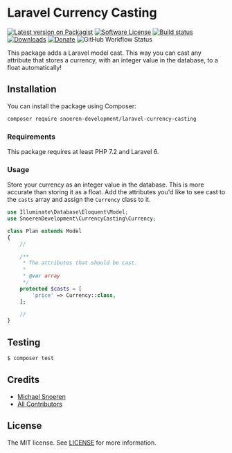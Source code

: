 # Laravel Currency Casting
[![Latest version on Packagist](https://img.shields.io/packagist/v/snoeren-development/laravel-currency-casting.svg?style=flat-square)](https://packagist.org/packages/snoeren-development/laravel-currency-casting)
[![Software License](https://img.shields.io/github/license/snoeren-development/laravel-currency-casting?style=flat-square)](LICENSE)
[![Build status](https://img.shields.io/github/workflow/status/snoeren-development/laravel-currency-casting/PHP%20Tests?style=flat-square)](https://github.com/snoeren-development/laravel-currency-casting/actions)
[![Downloads](https://img.shields.io/packagist/dt/snoeren-development/laravel-currency-casting?style=flat-square)](https://packagist.org/packages/snoeren-development/laravel-currency-casting)
[![Donate](https://img.shields.io/beerpay/snoeren-development/laravel-currency-casting?style=flat-square)](https://beerpay.io/snoeren-development/laravel-currency-casting)
![GitHub Workflow Status](https://img.shields.io/github/workflow/status/snoeren-development/laravel-currency-casting/PHP%20Tests?style=flat-square)

This package adds a Laravel model cast. This way you can cast any attribute that stores a currency, with an integer value in the database, to a float automatically!

## Installation
You can install the package using Composer:
```bash
composer require snoeren-development/laravel-currency-casting
```

### Requirements
This package requires at least PHP 7.2 and Laravel 6.

### Usage
Store your currency as an integer value in the database. This is more accurate than storing it as a float.
Add the attributes you'd like to see cast to the `casts` array and assign the `Currency` class to it.
```php
use Illuminate\Database\Eloquent\Model;
use SnoerenDevelopment\CurrencyCasting\Currency;

class Plan extends Model
{
    //

    /**
     * The attributes that should be cast.
     *
     * @var array
     */
    protected $casts = [
        'price' => Currency::class,
    ];

    //
}
```

## Testing
```bash
$ composer test
```

## Credits
- [Michael Snoeren](https://github.com/MSnoeren)
- [All Contributors](https://github.com/snoeren-development/laravel-currency-casting/graphs/contributors)

## License
The MIT license. See [LICENSE](LICENSE) for more information.
